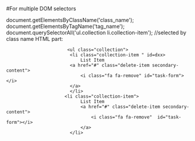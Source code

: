 #For multiple DOM selectors

document.getElementsByClassName('class_name'); document.getElementsByTagName('tag_name'); document.querySelectorAll('ul.collection li.collection-item'); //selected by class name HTML part:

                           <ul class="collection">
                            <li class="collection-item " id=dxx>
                                List Item
                            <a href="#" class="delete-item secondary-content">
                                <i class="fa fa-remove" id="task-form"></i>
                            </a>
                            </li>
                          <li class="collection-item">
                                List Item
                                <a href="#" class="delete-item secondary-content">
                                    <i class="fa fa-remove"  id="task-form"></i>
                                </a>
                            </li>
